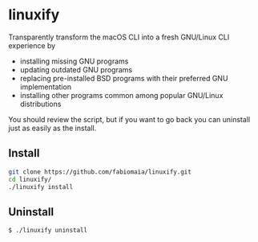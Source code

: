 # linuxify

Transparently transform the macOS CLI into a fresh GNU/Linux CLI experience by

- installing missing GNU programs
- updating outdated GNU programs
- replacing pre-installed BSD programs with their preferred GNU implementation
- installing other programs common among popular GNU/Linux distributions

You should review the script, but if you want to go back you can uninstall just
as easily as the install.

## Install

```bash
git clone https://github.com/fabiomaia/linuxify.git
cd linuxify/
./linuxify install
```

## Uninstall

```bash
$ ./linuxify uninstall
```
